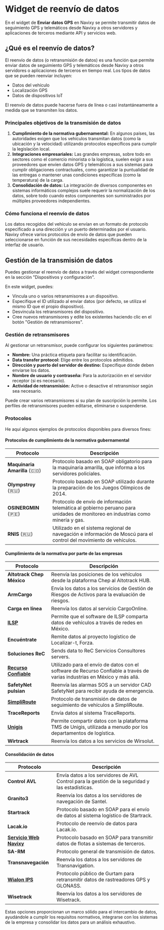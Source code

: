 # Widget de reenvío de datos

En el widget de **Enviar datos GPS** en Navixy se permite transmitir datos de seguimiento GPS y telemáticos desde Navixy a otros servidores y aplicaciones de terceros mediante API y servicios web.

## ¿Qué es el reenvío de datos?

El reenvío de datos (o retransmisión de datos) es una función que permite enviar datos de seguimiento GPS y telemáticos desde Navixy a otros servidores o aplicaciones de terceros en tiempo real. Los tipos de datos que se pueden reenviar incluyen:

* Datos del vehículo
* Localización GPS
* Datos de dispositivos IoT

El reenvío de datos puede hacerse fuera de línea o casi instantáneamente a medida que se transmiten los datos.

### Principales objetivos de la transmisión de datos

1. **Cumplimiento de la normativa gubernamental:** En algunos países, las autoridades exigen que los vehículos transmitan datos (como la ubicación y la velocidad) utilizando protocolos específicos para cumplir la legislación local.
2. **Integraciones empresariales:** Las grandes empresas, sobre todo en sectores como el comercio minorista o la logística, suelen exigir a sus proveedores que envíen datos GPS y telemáticos a sus sistemas para cumplir obligaciones contractuales, como garantizar la puntualidad de las entregas o mantener unas condiciones específicas (como la temperatura) de la carga.
3. **Consolidación de datos:** La integración de diversos componentes en sistemas informáticos complejos suele requerir la normalización de los datos, sobre todo cuando estos componentes son suministrados por múltiples proveedores independientes.

### Cómo funciona el reenvío de datos

Los datos recogidos del vehículo se envían en un formato de protocolo especificado a una dirección y un puerto determinados por el usuario. Navixy ofrece varios protocolos de envío de datos que pueden seleccionarse en función de sus necesidades específicas dentro de la interfaz de usuario.

## Gestión de la transmisión de datos

Puedes gestionar el reenvío de datos a través del widget correspondiente en la sección "Dispositivos y configuración".

En este widget, puedes:

* Vincula uno o varios retransmisores a un dispositivo.
* Especifique el ID utilizado al enviar datos (por defecto, se utiliza el mismo ID que el propio dispositivo).
* Desvincula los retransmisores del dispositivo.
* Cree nuevos retransmisores y edite los existentes haciendo clic en el botón "Gestión de retransmisores".

### Gestión de retransmisores

Al gestionar un retransmisor, puede configurar los siguientes parámetros:

* **Nombre:** Una práctica etiqueta para facilitar su identificación.
* **Data transfer protocol:** Elige entre los protocolos admitidos.
* **Dirección y puerto del servidor de destino:** Especifique dónde deben enviarse los datos.
* **Nombre de usuario y contraseña:** Para la autorización en el servidor receptor (si es necesario).
* **Actividad de retransmisión:** Active o desactive el retransmisor según sea necesario.

Puede crear varios retransmisores si su plan de suscripción lo permite. Los perfiles de retransmisores pueden editarse, eliminarse o suspenderse.

### Protocolos

He aquí algunos ejemplos de protocolos disponibles para diversos fines:

#### Protocolos de cumplimiento de la normativa gubernamental

| Protocolo                      | Descripción                                                                                                                   |
| ------------------------------ | ----------------------------------------------------------------------------------------------------------------------------- |
| **Maquinaria Amarilla** (🇨🇴) | Protocolo basado en SOAP obligatorio para la maquinaria amarilla, que informa a los servidores policiales.                    |
| **Olympstroy** (🇷🇺)          | Protocolo basado en SOAP utilizado durante la preparación de los Juegos Olímpicos de 2014.                                    |
| **OSINERGMIN** (🇵🇪)          | Protocolo de envío de información telemática al gobierno peruano para unidades de monitoreo en industrias como minería y gas. |
| **RNIS** (🇷🇺)                | Utilizado en el sistema regional de navegación e información de Moscú para el control del movimiento de vehículos.            |

#### Cumplimiento de la normativa por parte de las empresas

| Protocolo                                     | Descripción                                                                                                               |
| --------------------------------------------- | ------------------------------------------------------------------------------------------------------------------------- |
| **Altotrack Chep México**                     | Reenvía las posiciones de los vehículos desde la plataforma Chep al Altotrack HUB.                                        |
| **ArmCargo**                                  | Envía los datos a los servicios de Gestión de Riesgos de Activos para la evaluación de riesgos.                           |
| **Carga en línea**                            | Reenvía los datos al servicio CargoOnline.                                                                                |
| [**ILSP**](ilsp.md)                           | Permite que el software de ILSP comparta datos de vehículos a través de redes en México.                                  |
| **Encuéntrate**                               | Remite datos al proyecto logístico de Localizar-t, Forza.                                                                 |
| **Soluciones ReC**                            | Sends data to ReC Servicios Consultores servers.                                                                          |
| [**Recurso Confiable**](recurso-confiable.md) | Utilizado para el envío de datos con el software de Recurso Confiable a través de varias industrias en México y más allá. |
| **SafetyNet pulsian**                         | Reenvía las alarmas SOS a un servidor CAD SafetyNet para recibir ayuda de emergencia.                                     |
| [**SimpliRoute**](simpliroute.md)             | Protocolo de transmisión de datos de seguimiento de vehículos a SimpliRoute.                                              |
| **TraceReports**                              | Envía datos al sistema TraceReports.                                                                                      |
| [**Unigis**](unigis.md)                       | Permite compartir datos con la plataforma TMS de Unigis, utilizada a menudo por los departamentos de logística.           |
| **Wirtrack**                                  | Reenvía los datos a los servicios de Wirsolut.                                                                            |

#### Consolidación de datos

| Protocolo                               | Descripción                                                                                     |
| --------------------------------------- | ----------------------------------------------------------------------------------------------- |
| **Control AVL**                         | Envía datos a los servidores de AVL Control para la gestión de la seguridad y las estadísticas. |
| **Granito3**                            | Reenvía los datos a los servidores de navegación de Santel.                                     |
| **Startrack**                           | Protocolo basado en SOAP para el envío de datos al sistema logístico de Startrack.              |
| **Lacak.io**                            | Protocolo de reenvío de datos para Lacak.io.                                                    |
| [**Servicio Web Navixy**](navixy-ws.md) | Protocolo basado en SOAP para transmitir datos de flotas a sistemas de terceros.                |
| **SA-RM**                               | Protocolo general de transmisión de datos.                                                      |
| **Transnavegación**                     | Reenvía los datos a los servidores de Transnavigation.                                          |
| [**Wialon IPS**](wialon-ips.md)         | Protocolo público de Gurtam para retransmitir datos de rastreadores GPS y GLONASS.              |
| **Wisetrack**                           | Reenvía los datos a los servidores de Wisetrack.                                                |

Estas opciones proporcionan un marco sólido para el intercambio de datos, ayudándole a cumplir los requisitos normativos, integrarse con los sistemas de la empresa y consolidar los datos para un análisis exhaustivo.
